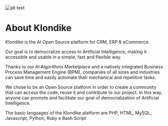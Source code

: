 ![alt text](http://url/to/img.png)
# About Klondike
Klondike is the AI Open Source platform for CRM, ERP & eCommerce. 

Our goal is to democratize access to Artificial Intelligence, making it accessible and usable in a simple, fast and flexible way.

Thanks to our AI Algorithms Marketplace and a natively integrated Business Process Management Engine (BPM), companies of all sizes and industries can save time and easily automate their mechanical and repetitive tasks.

We chose to be an Open Source platform in order to create a community that can access the code, reuse it and contribute to our project. In this way, anyone can promote and facilitate our goal of democratization of Artificial Intelligence.

The basic languages of the Klondike platform are PHP, HTML, MySQL, Javascript, Python, Ruby e Bash Script
